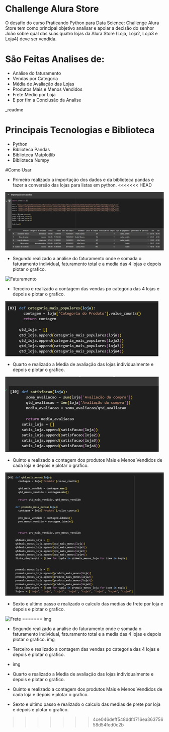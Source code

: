 # Challenge Alura Store

O desafio do curso Praticando Python para Data Science: Challenge Alura Store tem como principal objetivo analisar e apoiar a decisão do senhor João sobre qual das suas quatro lojas da Alura Store (Loja, Loja2, Loja3 e Loja4) deve ser vendida.


# São Feitas Analises de:

- Análise do faturamento
- Vendas por Categoria
- Média de Avaliação das Lojas
- Produtos Mais e Menos Vendidos
- Frete Médio por Loja
- E por fim a Conclusão da Analise

_readme

# Principais Tecnologias e Biblioteca
- Python
- Biblioteca Pandas
- Biblioteca Matplotlib
- Biblioteca Numpy

#Como Usar
- Primeiro realizado a importação dos dados e da biblioteca pandas e fazer a conversão das lojas para listas em python.
<<<<<<< HEAD
<img src='img_readme/Importação dos dados.png' alt='Dados'>

- Segundo realizado a análise do faturamento onde e somada o faturamento individual, faturamento total e a media das 4 lojas e depois plotar o grafico.
<img src='img_readme/Análise do faturamento_readme.png' alt='Faturamento'>

- Terceiro e realizado a contagem das vendas po categoria das 4 lojas e depois e plotar o grafico.
<img src='img_readme/Vendas por Categoria_readme.png' alt='Vendas'>

- Quarto e realizado a Media de avaliação das lojas individualmente e depois e plotar o grafico.
<img src='img_readme/Média de Avaliação das Lojas_readme.png' alt='Avaliação'>

- Quinto e realizado a contagem dos produtos Mais e Menos Vendidos de cada loja e depois e plotar o grafico.
<img src='img_readme/Produtos Mais e Menos Vendidos_readme.png' alt='Mais_Menos'>

- Sexto e ultimo passo e realizado o calculo das medias de frete por loja e depois e plotar o grafico.
<img src='img_readme/Frete Médio por Loja_readme.png' alt='Frete'>
=======
img

- Segundo realizado a análise do faturamento onde e somada o faturamento individual, faturamento total e a media das 4 lojas e depois plotar o grafico.
  img

- Terceiro e realizado a contagem das vendas po categoria das 4 lojas e depois e plotar o grafico.
- img

- Quarto e realizado a Media de avaliação das lojas individualmente e depois e plotar o grafico.

- Quinto e realizado a contagem dos produtos Mais e Menos Vendidos de cada loja e depois e plotar o grafico.

- Sexto e ultimo passo e realizado o calculo das medias de prete por loja e depois e plotar o grafico.
>>>>>>> 4ce046deff548ddf4716ea36375658d54fed0c2b
